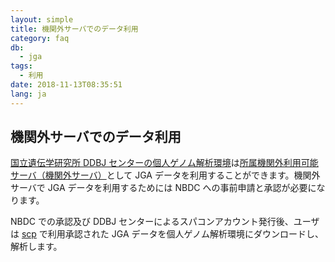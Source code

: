 ```yaml
---
layout: simple
title: 機関外サーバでのデータ利用
category: faq
db:
  - jga
tags: 
  - 利用
date: 2018-11-13T08:35:51
lang: ja
---
```


## 機関外サーバでのデータ利用

<p><a href="https://sc.ddbj.nig.ac.jp/ja/application/individual-genome-analysis-system/individual-genome-analysis-system-application">国立遺伝学研究所 DDBJ センターの個人ゲノム解析環境</a>は<a href="https://humandbs.biosciencedbc.jp/off-premise-server">所属機関外利用可能サーバ（機関外サーバ）</a>として JGA データを利用することができます。機関外サーバで JGA データを利用するためには NBDC への事前申請と承認が必要になります。</p><p>NBDC での承認及び DDBJ センターによるスパコンアカウント発行後、ユーザは <a href="/jga/download.html#data-download-using-cui-tool">scp</a> で利用承認された JGA データを個人ゲノム解析環境にダウンロードし、解析します。</p>
